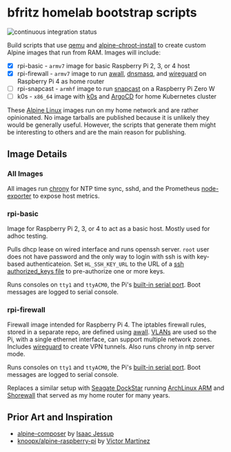 # bfritz homelab bootstrap scripts

<!-- badges -->
![continuous integration status](https://github.com/bfritz/homelab-bootstrap/actions/workflows/ci.yaml/badge.svg)

Build scripts that use [qemu] and [alpine-chroot-install] to create custom
Alpine images that run from RAM.  Images will include:

* [x] rpi-basic - `armv7` image for basic Raspberry Pi 2, 3, or 4 host
* [x] rpi-firewall - `armv7` image to run [awall], [dnsmasq], and [wireguard] on Raspberry Pi 4 as home router
* [ ] rpi-snapcast - `armhf` image to run [snapcast] on a Raspberry Pi Zero W
* [ ] k0s - `x86_64` image with [k0s] and [ArgoCD] for home Kubernetes cluster

These [Alpine Linux] images run on my home network and are rather opinionated.
No image tarballs are published because it is unlikely they would be generally
useful.  However, the scripts that generate them might be interesting to others
and are the main reason for publishing.


## Image Details

### All Images

All images run [chrony] for NTP time sync, sshd, and the Prometheus [node-exporter]
to expose host metrics.

### rpi-basic

Image for Raspberry Pi 2, 3, or 4 to act as a basic host.  Mostly used
for adhoc testing.

Pulls dhcp lease on wired interface and runs openssh server. `root`
user does not have password and the only way to login with ssh is
with key-based authenticateion.  Set `HL_SSH_KEY_URL` to the URL of
a [ssh authorized_keys file] to pre-authorize one or more keys.

Runs consoles on `tty1` and `ttyACM0`, the Pi's [built-in serial port].  Boot
messages are logged to serial console.

### rpi-firewall

Firewall image intended for Raspberry Pi 4.  The iptables firewall rules, stored
in a separate repo, are defined using [awall].   [VLANs] are used so the Pi, with
a single ethernet interface, can support multiple network zones.  Includes
[wireguard] to create VPN tunnels.  Also runs chrony in ntp server mode.

Runs consoles on `tty1` and `ttyACM0`, the Pi's [built-in serial port].  Boot
messages are logged to serial console.

Replaces a similar setup with [Seagate DockStar] running [ArchLinux ARM] and
[Shorewall] that served as my home router for many years.

## Prior Art and Inspiration

* [alpine-composer](https://github.com/ggpwnkthx/alpine-composer) by [Isaac Jessup](https://github.com/ggpwnkthx)
* [knoopx/alpine-raspberry-pi](https://github.com/knoopx/alpine-raspberry-pi) by [Víctor Martínez](https://github.com/knoopx)


[alpine-chroot-install]: https://github.com/alpinelinux/alpine-chroot-install
[alpine linux]: https://alpinelinux.org/
[archlinux arm]: https://archlinuxarm.org/platforms/armv5/seagate-dockstar
[argocd]: https://argoproj.github.io/argo-cd/
[awall]: https://git.alpinelinux.org/awall/about/
[built-in serial port]: https://pinout.xyz/pinout/uart
[chrony]: https://chrony.tuxfamily.org/
[dnsmasq]: https://thekelleys.org.uk/dnsmasq/doc.html
[k0s]: https://k0sproject.io/
[node-exporter]: https://prometheus.io/docs/guides/node-exporter/
[seagate dockstar]: https://www.seagate.com/support/external-hard-drives/network-storage/dockstar/
[shorewall]: https://shorewall.org/
[snapcast]: https://github.com/badaix/snapcast#readme
[ssh authorized_keys file]: https://man.openbsd.org/sshd_config#AuthorizedKeysFile
[qemu]: https://qemu.org/
[vlans]: https://en.wikipedia.org/wiki/Virtual_LAN
[wireguard]: https://www.wireguard.com/
